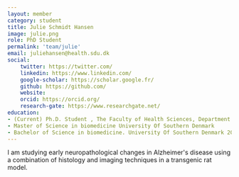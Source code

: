 ```yaml
---
layout: member
category: student
title: Julie Schmidt Hansen
image: julie.png
role: PhD Student
permalink: 'team/julie'
email: juliehansen@health.sdu.dk
social:
    twitter: https://twitter.com/
    linkedin: https://www.linkedin.com/
    google-scholar: https://scholar.google.fr/
    github: https://github.com/
    website:
    orcid: https://orcid.org/
    research-gate: https://www.researchgate.net/
education:
- (Current) Ph.D. Student , The Faculty of Health Sciences, Department of Molecular Medicine, Neurobiology Research Unit
- Master of Science in biomedicine University Of Southern Denmark
- Bachelor of Science in biomedicine. University Of Southern Denmark 2016-2019
---
```


I am studying early neuropathological changes in Alzheimer's disease using a combination of histology and imaging techniques in a transgenic rat model.